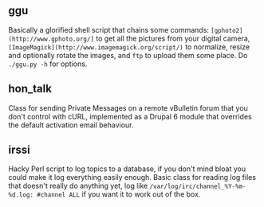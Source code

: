 ## ggu

Basically a glorified shell script that chains some commands: `[gphoto2](http://www.gphoto.org/]` to get all the pictures from your digital camera, `[ImageMagick](http://www.imagemagick.org/script/)` to normalize, resize and optionally rotate the images, and `ftp` to upload them some place. Do `./ggu.py -h` for options.

## hon_talk

Class for sending Private Messages on a remote vBulletin forum that you don't control with cURL, implemented as a Drupal 6 module that overrides the default activation email behaviour.

## irssi

Hacky Perl script to log topics to a database, if you don't mind bloat you could make it log everything easily enough. Basic class for reading log files that doesn't really do anything yet, log like `/var/log/irc/channel_%Y-%m-%d.log: #channel ALL` if you want it to work out of the box.